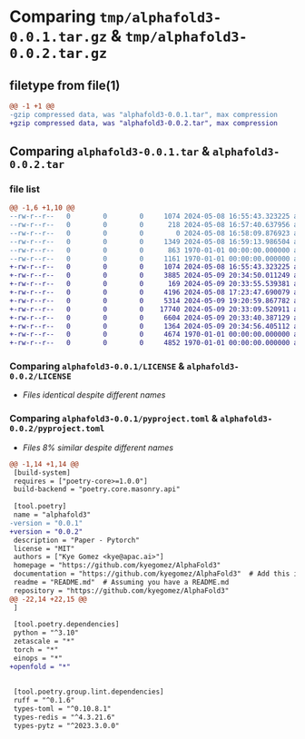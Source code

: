 # Comparing `tmp/alphafold3-0.0.1.tar.gz` & `tmp/alphafold3-0.0.2.tar.gz`

## filetype from file(1)

```diff
@@ -1 +1 @@
-gzip compressed data, was "alphafold3-0.0.1.tar", max compression
+gzip compressed data, was "alphafold3-0.0.2.tar", max compression
```

## Comparing `alphafold3-0.0.1.tar` & `alphafold3-0.0.2.tar`

### file list

```diff
@@ -1,6 +1,10 @@
--rw-r--r--   0        0        0     1074 2024-05-08 16:55:43.323225 alphafold3-0.0.1/LICENSE
--rw-r--r--   0        0        0      218 2024-05-08 16:57:40.637956 alphafold3-0.0.1/README.md
--rw-r--r--   0        0        0        0 2024-05-08 16:58:09.876923 alphafold3-0.0.1/alphafold3/__init__.py
--rw-r--r--   0        0        0     1349 2024-05-08 16:59:13.986504 alphafold3-0.0.1/pyproject.toml
--rw-r--r--   0        0        0      863 1970-01-01 00:00:00.000000 alphafold3-0.0.1/setup.py
--rw-r--r--   0        0        0     1161 1970-01-01 00:00:00.000000 alphafold3-0.0.1/PKG-INFO
+-rw-r--r--   0        0        0     1074 2024-05-08 16:55:43.323225 alphafold3-0.0.2/LICENSE
+-rw-r--r--   0        0        0     3885 2024-05-09 20:34:50.011249 alphafold3-0.0.2/README.md
+-rw-r--r--   0        0        0      169 2024-05-09 20:33:55.539381 alphafold3-0.0.2/alphafold3/__init__.py
+-rw-r--r--   0        0        0     4196 2024-05-08 17:23:47.690079 alphafold3-0.0.2/alphafold3/constants.py
+-rw-r--r--   0        0        0     5314 2024-05-09 19:20:59.867782 alphafold3-0.0.2/alphafold3/diffusion.py
+-rw-r--r--   0        0        0    17740 2024-05-09 20:33:09.520911 alphafold3-0.0.2/alphafold3/model.py
+-rw-r--r--   0        0        0     6604 2024-05-09 20:33:40.387129 alphafold3-0.0.2/alphafold3/pairformer.py
+-rw-r--r--   0        0        0     1364 2024-05-09 20:34:56.405112 alphafold3-0.0.2/pyproject.toml
+-rw-r--r--   0        0        0     4674 1970-01-01 00:00:00.000000 alphafold3-0.0.2/setup.py
+-rw-r--r--   0        0        0     4852 1970-01-01 00:00:00.000000 alphafold3-0.0.2/PKG-INFO
```

### Comparing `alphafold3-0.0.1/LICENSE` & `alphafold3-0.0.2/LICENSE`

 * *Files identical despite different names*

### Comparing `alphafold3-0.0.1/pyproject.toml` & `alphafold3-0.0.2/pyproject.toml`

 * *Files 8% similar despite different names*

```diff
@@ -1,14 +1,14 @@
 [build-system]
 requires = ["poetry-core>=1.0.0"]
 build-backend = "poetry.core.masonry.api"
 
 [tool.poetry]
 name = "alphafold3"
-version = "0.0.1"
+version = "0.0.2"
 description = "Paper - Pytorch"
 license = "MIT"
 authors = ["Kye Gomez <kye@apac.ai>"]
 homepage = "https://github.com/kyegomez/AlphaFold3"
 documentation = "https://github.com/kyegomez/AlphaFold3"  # Add this if you have documentation.
 readme = "README.md"  # Assuming you have a README.md
 repository = "https://github.com/kyegomez/AlphaFold3"
@@ -22,14 +22,15 @@
 ]
 
 [tool.poetry.dependencies]
 python = "^3.10"
 zetascale = "*"
 torch = "*"
 einops = "*"
+openfold = "*"
 
 
 [tool.poetry.group.lint.dependencies]
 ruff = "^0.1.6"
 types-toml = "^0.10.8.1"
 types-redis = "^4.3.21.6"
 types-pytz = "^2023.3.0.0"
```


